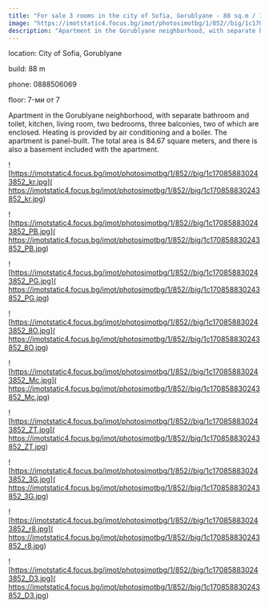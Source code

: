 ```yaml
---
title: "For sale 3 rooms in the city of Sofia, Gorublyane - 88 sq.m / 149300 EUR :: imot.bg Ad"
image: "https://imotstatic4.focus.bg/imot/photosimotbg/1/852//big/1c170858830243852_45.jpg"
description: "Apartment in the Gorublyane neighborhood, with separate bathroom and toilet, kitchen, living room, two bedrooms, three balconies, two of which are enclosed. Heating is provided by air conditioning and a boiler. The apartment is panel-built. The total area is 84.67 square meters, and there is also a basement included with the apartment."
---
```


location: City of Sofia, Gorublyane

build: 88 m

phone: 0888506069

floor: 7-ми от 7

Apartment in the Gorublyane neighborhood, with separate bathroom and toilet, kitchen, living room, two bedrooms, three balconies, two of which are enclosed. Heating is provided by air conditioning and a boiler. The apartment is panel-built. The total area is 84.67 square meters, and there is also a basement included with the apartment.


![https://imotstatic4.focus.bg/imot/photosimotbg/1/852//big/1c170858830243852_kr.jpg]( https://imotstatic4.focus.bg/imot/photosimotbg/1/852//big/1c170858830243852_kr.jpg)


![https://imotstatic4.focus.bg/imot/photosimotbg/1/852//big/1c170858830243852_PB.jpg]( https://imotstatic4.focus.bg/imot/photosimotbg/1/852//big/1c170858830243852_PB.jpg)


![https://imotstatic4.focus.bg/imot/photosimotbg/1/852//big/1c170858830243852_PG.jpg]( https://imotstatic4.focus.bg/imot/photosimotbg/1/852//big/1c170858830243852_PG.jpg)


![https://imotstatic4.focus.bg/imot/photosimotbg/1/852//big/1c170858830243852_8O.jpg]( https://imotstatic4.focus.bg/imot/photosimotbg/1/852//big/1c170858830243852_8O.jpg)


![https://imotstatic4.focus.bg/imot/photosimotbg/1/852//big/1c170858830243852_Mc.jpg]( https://imotstatic4.focus.bg/imot/photosimotbg/1/852//big/1c170858830243852_Mc.jpg)


![https://imotstatic4.focus.bg/imot/photosimotbg/1/852//big/1c170858830243852_ZT.jpg]( https://imotstatic4.focus.bg/imot/photosimotbg/1/852//big/1c170858830243852_ZT.jpg)


![https://imotstatic4.focus.bg/imot/photosimotbg/1/852//big/1c170858830243852_3G.jpg]( https://imotstatic4.focus.bg/imot/photosimotbg/1/852//big/1c170858830243852_3G.jpg)


![https://imotstatic4.focus.bg/imot/photosimotbg/1/852//big/1c170858830243852_r8.jpg]( https://imotstatic4.focus.bg/imot/photosimotbg/1/852//big/1c170858830243852_r8.jpg)


![https://imotstatic4.focus.bg/imot/photosimotbg/1/852//big/1c170858830243852_D3.jpg]( https://imotstatic4.focus.bg/imot/photosimotbg/1/852//big/1c170858830243852_D3.jpg)


